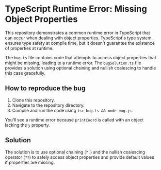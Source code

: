 # TypeScript Runtime Error: Missing Object Properties

This repository demonstrates a common runtime error in TypeScript that can occur when dealing with object properties.  TypeScript's type system ensures type safety at compile time, but it doesn't guarantee the existence of properties at runtime. 

The `bug.ts` file contains code that attempts to access object properties that might be missing, leading to a runtime error. The `bugSolution.ts` file provides a solution using optional chaining and nullish coalescing to handle this case gracefully.

## How to reproduce the bug

1. Clone this repository.
2. Navigate to the repository directory.
3. Compile and run the code using `tsc bug.ts && node bug.js`.

You'll see a runtime error because `printCoord` is called with an object lacking the `y` property.

## Solution

The solution is to use optional chaining (`?.`) and the nullish coalescing operator (`??`) to safely access object properties and provide default values if properties are missing.